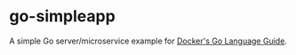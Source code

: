 # go-simpleapp

A simple Go server/microservice example for [Docker's Go Language Guide](https://docs.docker.com/language/golang/).
